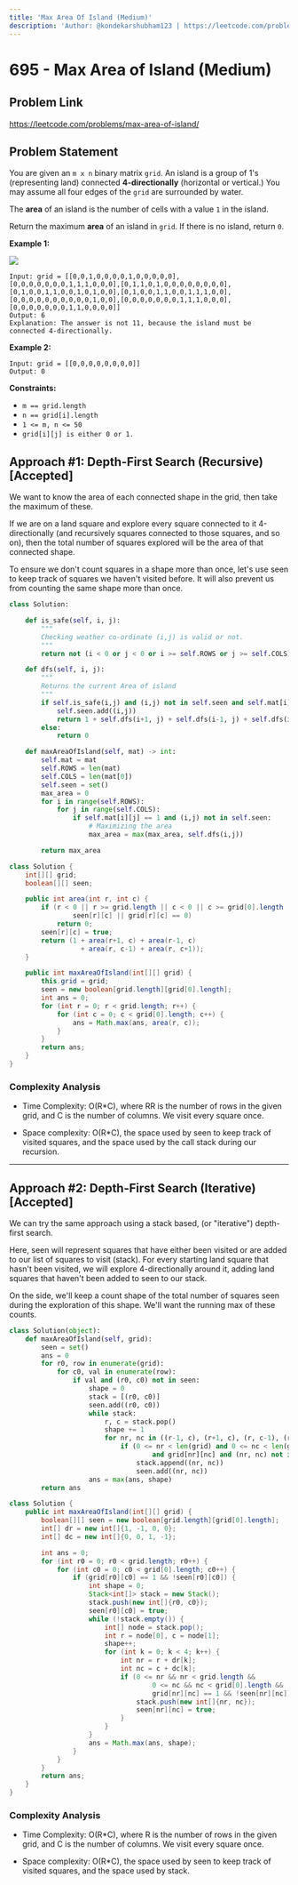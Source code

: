```yaml
---
title: 'Max Area Of Island (Medium)'
description: 'Author: @kondekarshubham123 | https://leetcode.com/problems/max-area-of-island/'
---
```


# 695 - Max Area of Island (Medium)

## Problem Link

https://leetcode.com/problems/max-area-of-island/

## Problem Statement

You are given an `m x n` binary matrix `grid`. An island is a group of 1's (representing land) connected **4-directionally** (horizontal or vertical.) You may assume all four edges of the `grid` are surrounded by water.

The **area** of an island is the number of cells with a value `1` in the island.

Return the maximum **area** of an island in `grid`. If there is no island, return `0`.

**Example 1:**

![](https://assets.leetcode.com/uploads/2021/05/01/maxarea1-grid.jpg)

```
Input: grid = [[0,0,1,0,0,0,0,1,0,0,0,0,0],[0,0,0,0,0,0,0,1,1,1,0,0,0],[0,1,1,0,1,0,0,0,0,0,0,0,0],[0,1,0,0,1,1,0,0,1,0,1,0,0],[0,1,0,0,1,1,0,0,1,1,1,0,0],[0,0,0,0,0,0,0,0,0,0,1,0,0],[0,0,0,0,0,0,0,1,1,1,0,0,0],[0,0,0,0,0,0,0,1,1,0,0,0,0]]
Output: 6
Explanation: The answer is not 11, because the island must be connected 4-directionally.
```

**Example 2:**

```
Input: grid = [[0,0,0,0,0,0,0,0]]
Output: 0
```

**Constraints:**

* `m == grid.length`
* `n == grid[i].length`
* `1 <= m, n <= 50`
* `grid[i][j] is either 0 or 1.`

## Approach #1: Depth-First Search (Recursive) [Accepted]

We want to know the area of each connected shape in the grid, then take the maximum of these.

If we are on a land square and explore every square connected to it 4-directionally (and recursively squares connected to those squares, and so on), then the total number of squares explored will be the area of that connected shape.

To ensure we don't count squares in a shape more than once, let's use seen to keep track of squares we haven't visited before. It will also prevent us from counting the same shape more than once.

<SolutionAuthor name="@kondekarshubham123"/>

<Tabs>
<TabItem value="py" label="python">
<SolutionAuthor name="@kondekarshubham123"/>

```python
class Solution:

    def is_safe(self, i, j):
        """
        Checking weather co-ordinate (i,j) is valid or not.
        """
        return not (i < 0 or j < 0 or i >= self.ROWS or j >= self.COLS)

    def dfs(self, i, j):
        """
        Returns the current Area of island
        """
        if self.is_safe(i,j) and (i,j) not in self.seen and self.mat[i][j] == 1:
            self.seen.add((i,j))
            return 1 + self.dfs(i+1, j) + self.dfs(i-1, j) + self.dfs(i, j+1) + self.dfs(i, j-1)
        else:
            return 0

    def maxAreaOfIsland(self, mat) -> int:
        self.mat = mat
        self.ROWS = len(mat)
        self.COLS = len(mat[0])
        self.seen = set()
        max_area = 0
        for i in range(self.ROWS):
            for j in range(self.COLS):
                if self.mat[i][j] == 1 and (i,j) not in self.seen:
                    # Maximizing the area
                    max_area = max(max_area, self.dfs(i,j))

        return max_area
```
</TabItem>

<TabItem value="java" label="Java">
<SolutionAuthor name="@kondekarshubham123"/>

```java
class Solution {
    int[][] grid;
    boolean[][] seen;

    public int area(int r, int c) {
        if (r < 0 || r >= grid.length || c < 0 || c >= grid[0].length ||
                seen[r][c] || grid[r][c] == 0)
            return 0;
        seen[r][c] = true;
        return (1 + area(r+1, c) + area(r-1, c)
                  + area(r, c-1) + area(r, c+1));
    }

    public int maxAreaOfIsland(int[][] grid) {
        this.grid = grid;
        seen = new boolean[grid.length][grid[0].length];
        int ans = 0;
        for (int r = 0; r < grid.length; r++) {
            for (int c = 0; c < grid[0].length; c++) {
                ans = Math.max(ans, area(r, c));
            }
        }
        return ans;
    }
}
```
</TabItem>
</Tabs>

### Complexity Analysis

- Time Complexity: O(R*C), where RR is the number of rows in the given grid, and C is the number of columns. We visit every square once.

- Space complexity: O(R*C), the space used by seen to keep track of visited squares, and the space used by the call stack during our recursion.

---

## Approach #2: Depth-First Search (Iterative) [Accepted]

We can try the same approach using a stack based, (or "iterative") depth-first search.

Here, seen will represent squares that have either been visited or are added to our list of squares to visit (stack). For every starting land square that hasn't been visited, we will explore 4-directionally around it, adding land squares that haven't been added to seen to our stack.

On the side, we'll keep a count shape of the total number of squares seen during the exploration of this shape. We'll want the running max of these counts.


<SolutionAuthor name="@kondekarshubham123"/>

<Tabs>
<TabItem value="py" label="python">
<SolutionAuthor name="@kondekarshubham123"/>

```python
class Solution(object):
    def maxAreaOfIsland(self, grid):
        seen = set()
        ans = 0
        for r0, row in enumerate(grid):
            for c0, val in enumerate(row):
                if val and (r0, c0) not in seen:
                    shape = 0
                    stack = [(r0, c0)]
                    seen.add((r0, c0))
                    while stack:
                        r, c = stack.pop()
                        shape += 1
                        for nr, nc in ((r-1, c), (r+1, c), (r, c-1), (r, c+1)):
                            if (0 <= nr < len(grid) and 0 <= nc < len(grid[0])
                                    and grid[nr][nc] and (nr, nc) not in seen):
                                stack.append((nr, nc))
                                seen.add((nr, nc))
                    ans = max(ans, shape)
        return ans
```
</TabItem>

<TabItem value="java" label="Java">
<SolutionAuthor name="@kondekarshubham123"/>

```java
class Solution {
    public int maxAreaOfIsland(int[][] grid) {
        boolean[][] seen = new boolean[grid.length][grid[0].length];
        int[] dr = new int[]{1, -1, 0, 0};
        int[] dc = new int[]{0, 0, 1, -1};

        int ans = 0;
        for (int r0 = 0; r0 < grid.length; r0++) {
            for (int c0 = 0; c0 < grid[0].length; c0++) {
                if (grid[r0][c0] == 1 && !seen[r0][c0]) {
                    int shape = 0;
                    Stack<int[]> stack = new Stack();
                    stack.push(new int[]{r0, c0});
                    seen[r0][c0] = true;
                    while (!stack.empty()) {
                        int[] node = stack.pop();
                        int r = node[0], c = node[1];
                        shape++;
                        for (int k = 0; k < 4; k++) {
                            int nr = r + dr[k];
                            int nc = c + dc[k];
                            if (0 <= nr && nr < grid.length &&
                                    0 <= nc && nc < grid[0].length &&
                                    grid[nr][nc] == 1 && !seen[nr][nc]) {
                                stack.push(new int[]{nr, nc});
                                seen[nr][nc] = true;
                            }
                        }
                    }
                    ans = Math.max(ans, shape);
                }
            }
        }
        return ans;
    }
}
```
</TabItem>
</Tabs>

### Complexity Analysis

- Time Complexity: O(R*C), where R is the number of rows in the given grid, and C is the number of columns. We visit every square once.

- Space complexity: O(R*C), the space used by seen to keep track of visited squares, and the space used by stack.